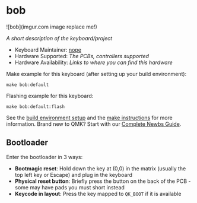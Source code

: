 # bob

![bob](imgur.com image replace me!)

*A short description of the keyboard/project*

* Keyboard Maintainer: [nope](https://github.com/nope)
* Hardware Supported: *The PCBs, controllers supported*
* Hardware Availability: *Links to where you can find this hardware*

Make example for this keyboard (after setting up your build environment):

    make bob:default

Flashing example for this keyboard:

    make bob:default:flash

See the [build environment setup](https://docs.qmk.fm/#/getting_started_build_tools) and the [make instructions](https://docs.qmk.fm/#/getting_started_make_guide) for more information. Brand new to QMK? Start with our [Complete Newbs Guide](https://docs.qmk.fm/#/newbs).

## Bootloader

Enter the bootloader in 3 ways:

* **Bootmagic reset**: Hold down the key at (0,0) in the matrix (usually the top left key or Escape) and plug in the keyboard
* **Physical reset button**: Briefly press the button on the back of the PCB - some may have pads you must short instead
* **Keycode in layout**: Press the key mapped to `QK_BOOT` if it is available
